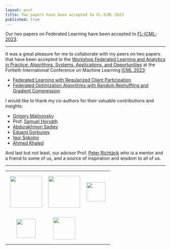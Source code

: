 ```yaml
---
layout: post
title: Two papers have been accepted to FL-ICML-2023
published: true
---
```


Our two papers on Federated Learning have been accepted to [FL-ICML-2023](https://fl-icml2023.github.io/). 

---

It was a great pleasure for me to collaborate with my peers on two papers that have been accepted to the [Workshop Federated Learning and Analytics in Practice: Algorithms, Systems, Applications, and Opportunities](https://fl-icml2023.github.io/) at the Fortieth International Conference on Machine Learning [ICML 2023](https://icml.cc/Conferences/2023):

* [Federated Learning with Regularized Client Participation](https://arxiv.org/abs/2302.03662)
* [Federated Optimization Algorithms with Random Reshuffling and Gradient Compression](https://arxiv.org/abs/2206.07021)

I would like to thank my co-authors for their valuable contributions and insights:

* [Grigory Malinovsky](https://grigory-malinovsky.github.io/)
* Prof. [Samuel Horváth](https://sites.google.com/view/samuelhorvath) 
* [Abdurakhmon Sadiev](https://scholar.google.com/citations?user=g0CzD50AAAAJ&hl=ru)
* [Eduard Gorbunov](https://eduardgorbunov.github.io/)
* [Igor Sokolov](https://scholar.google.com/citations?user=OBbPecwAAAAJ&hl=en)
* [Ahmed Khaled](https://www.akhaled.org/)

And last but not least, our advisor Prof. [Peter Richtárik](https://richtarik.org/) who is a mentor and a friend to some of us, and a source of inspiration and wisdom to all of us.

---

<center>

<table style="text-align:center;">

<tr>
<td style="padding:15px;text-align:center;vertical-align:middle"> <img height="100px" src="https://burlachenkok.github.io/materials/KAUST-logo.svg"/> </td> 
<td style="padding:5px;text-align:center;vertical-align:middle"> <img height="100px" src="https://burlachenkok.github.io/materials/MBZUAI_Logo.png"/> </td> 
<td style="padding:15px;text-align:center;vertical-align:middle"> <img height="60px" src="https://burlachenkok.github.io/materials/princeton-university-logo.svg"/> </td>
</tr>

<tr>
<td style="padding:15px;text-align:center;vertical-align:middle"> <img height="60px" src="https://burlachenkok.github.io/materials/ICML-logo.svg"/> </td>
<td style="padding:15px;text-align:center;vertical-align:middle"> <img height="70px" src="https://burlachenkok.github.io/materials/SDAIA-Logo-2.svg"/> </td> 
</tr>

</table>

</center>
